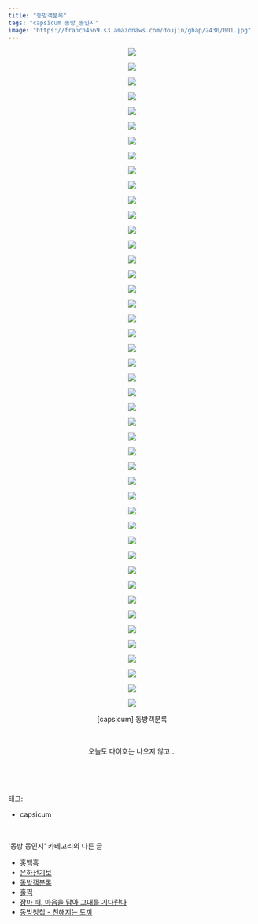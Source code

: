 ```yaml
---
title: "동방객분록"
tags: "capsicum 동방_동인지"
image: "https://franch4569.s3.amazonaws.com/doujin/ghap/2430/001.jpg"
---
```

<div class="article">
<p style="text-align: center; clear: none; float: none;"><img src="{{ site.imgserver2 }}/ghap/2430/001.jpg"/></p>
<p style="text-align: center; clear: none; float: none;"><img src="{{ site.imgserver2 }}/ghap/2430/002.jpg"/></p>
<p style="text-align: center; clear: none; float: none;"><img src="{{ site.imgserver2 }}/ghap/2430/003.jpg"/></p>
<p style="text-align: center; clear: none; float: none;"><img src="{{ site.imgserver2 }}/ghap/2430/004.jpg"/></p>
<p style="text-align: center; clear: none; float: none;"><img src="{{ site.imgserver2 }}/ghap/2430/005.jpg"/></p>
<p style="text-align: center; clear: none; float: none;"><img src="{{ site.imgserver2 }}/ghap/2430/006.jpg"/></p>
<p style="text-align: center; clear: none; float: none;"><img src="{{ site.imgserver2 }}/ghap/2430/007.jpg"/></p>
<p style="text-align: center; clear: none; float: none;"><img src="{{ site.imgserver2 }}/ghap/2430/008.jpg"/></p>
<p style="text-align: center; clear: none; float: none;"><img src="{{ site.imgserver2 }}/ghap/2430/009.jpg"/></p>
<p style="text-align: center; clear: none; float: none;"><img src="{{ site.imgserver2 }}/ghap/2430/010.jpg"/></p>
<p style="text-align: center; clear: none; float: none;"><img src="{{ site.imgserver2 }}/ghap/2430/011.jpg"/></p>
<p style="text-align: center; clear: none; float: none;"><img src="{{ site.imgserver2 }}/ghap/2430/012.jpg"/></p>
<p style="text-align: center; clear: none; float: none;"><img src="{{ site.imgserver2 }}/ghap/2430/013.jpg"/></p>
<p style="text-align: center; clear: none; float: none;"><img src="{{ site.imgserver2 }}/ghap/2430/014.jpg"/></p>
<p style="text-align: center; clear: none; float: none;"><img src="{{ site.imgserver2 }}/ghap/2430/015.jpg"/></p>
<p style="text-align: center; clear: none; float: none;"><img src="{{ site.imgserver2 }}/ghap/2430/016.jpg"/></p>
<p style="text-align: center; clear: none; float: none;"><img src="{{ site.imgserver2 }}/ghap/2430/017.jpg"/></p>
<p style="text-align: center; clear: none; float: none;"><img src="{{ site.imgserver2 }}/ghap/2430/018.jpg"/></p>
<p style="text-align: center; clear: none; float: none;"><img src="{{ site.imgserver2 }}/ghap/2430/019.jpg"/></p>
<p style="text-align: center; clear: none; float: none;"><img src="{{ site.imgserver2 }}/ghap/2430/020.jpg"/></p>
<p style="text-align: center; clear: none; float: none;"><img src="{{ site.imgserver2 }}/ghap/2430/021.jpg"/></p>
<p style="text-align: center; clear: none; float: none;"><img src="{{ site.imgserver2 }}/ghap/2430/022.jpg"/></p>
<p style="text-align: center; clear: none; float: none;"><img src="{{ site.imgserver2 }}/ghap/2430/023.jpg"/></p>
<p style="text-align: center; clear: none; float: none;"><img src="{{ site.imgserver2 }}/ghap/2430/024.jpg"/></p>
<p style="text-align: center; clear: none; float: none;"><img src="{{ site.imgserver2 }}/ghap/2430/025.jpg"/></p>
<p style="text-align: center; clear: none; float: none;"><img src="{{ site.imgserver2 }}/ghap/2430/026.jpg"/></p>
<p style="text-align: center; clear: none; float: none;"><img src="{{ site.imgserver2 }}/ghap/2430/027.jpg"/></p>
<p style="text-align: center; clear: none; float: none;"><img src="{{ site.imgserver2 }}/ghap/2430/028.jpg"/></p>
<p style="text-align: center; clear: none; float: none;"><img src="{{ site.imgserver2 }}/ghap/2430/029.jpg"/></p>
<p style="text-align: center; clear: none; float: none;"><img src="{{ site.imgserver2 }}/ghap/2430/030.jpg"/></p>
<p style="text-align: center; clear: none; float: none;"><img src="{{ site.imgserver2 }}/ghap/2430/031.jpg"/></p>
<p style="text-align: center; clear: none; float: none;"><img src="{{ site.imgserver2 }}/ghap/2430/032.jpg"/></p>
<p style="text-align: center; clear: none; float: none;"><img src="{{ site.imgserver2 }}/ghap/2430/033.jpg"/></p>
<p style="text-align: center; clear: none; float: none;"><img src="{{ site.imgserver2 }}/ghap/2430/034.jpg"/></p>
<p style="text-align: center; clear: none; float: none;"><img src="{{ site.imgserver2 }}/ghap/2430/035.jpg"/></p>
<p style="text-align: center; clear: none; float: none;"><img src="{{ site.imgserver2 }}/ghap/2430/036.jpg"/></p>
<p style="text-align: center; clear: none; float: none;"><img src="{{ site.imgserver2 }}/ghap/2430/037.jpg"/></p>
<p style="text-align: center; clear: none; float: none;"><img src="{{ site.imgserver2 }}/ghap/2430/038.jpg"/></p>
<p style="text-align: center; clear: none; float: none;"><img src="{{ site.imgserver2 }}/ghap/2430/039.jpg"/></p>
<p style="text-align: center; clear: none; float: none;"><img src="{{ site.imgserver2 }}/ghap/2430/040.jpg"/></p>
<p style="text-align: center; clear: none; float: none;"><img src="{{ site.imgserver2 }}/ghap/2430/041.jpg"/></p>
<p style="text-align: center; clear: none; float: none;"><img src="{{ site.imgserver2 }}/ghap/2430/042.jpg"/></p>
<p style="text-align: center; clear: none; float: none;"><img src="{{ site.imgserver2 }}/ghap/2430/043.jpg"/></p>
<p style="text-align: center; clear: none; float: none;"><img src="{{ site.imgserver2 }}/ghap/2430/044.jpg"/></p>
<p style="text-align: center; clear: none; float: none;"><img src="{{ site.imgserver2 }}/ghap/2430/045.jpg"/></p>
<p style="text-align: center; clear: none; float: none;">[capsicum] 동방객분록</p>
<p style="text-align: center; clear: none; float: none;"><br/></p>
<p style="text-align: center; clear: none; float: none;">오늘도 다이호는 나오지 않고...</p>
<p><br/></p>
</div><br/>
<div class="tagTrail">
<p>태그: </p>
<ul>
<li>capsicum</li>
</ul>
</div><br/>
<div class="another">
<p>'동방 동인지' 카테고리의 다른 글</p>
<ul>
<li><a href="/ghap_2432">홍백흑</a></li>
<li><a href="/ghap_2431">은하전기보</a></li>
<li><a href="/ghap_2430">동방객분록</a></li>
<li><a href="/ghap_2429">훌쩍</a></li>
<li><a href="/ghap_2428">장마 때, 마음을 담아 그대를 기다린다</a></li>
<li><a href="/ghap_2427">동방청첩 - 친해지는 토끼</a></li>
</ul>
</div><br/>
<div class="cb_module cb_fluid">
<div class="cb_wrt cb_profile">
</div><!-- commentList close -->
</div><br/>

